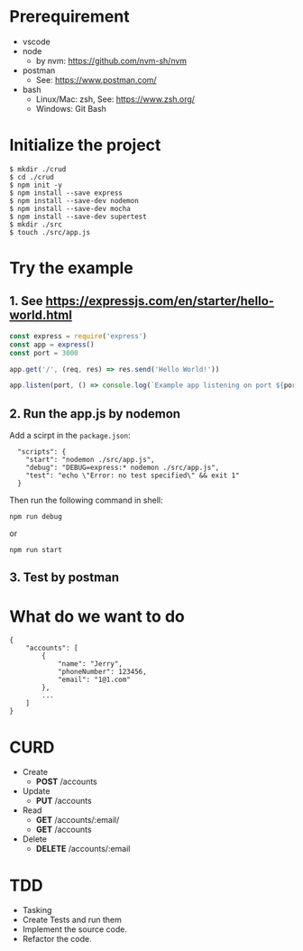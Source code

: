 # Prerequirement
- vscode
- node
    - by nvm: https://github.com/nvm-sh/nvm
- postman
    - See: https://www.postman.com/
- bash
    - Linux/Mac: zsh, See: https://www.zsh.org/
    - Windows: Git Bash

# Initialize the project
```shell
$ mkdir ./crud
$ cd ./crud
$ npm init -y
$ npm install --save express
$ npm install --save-dev nodemon
$ npm install --save-dev mocha
$ npm install --save-dev supertest
$ mkdir ./src
$ touch ./src/app.js
```

# Try the example
## 1. See https://expressjs.com/en/starter/hello-world.html
```javascript
const express = require('express')
const app = express()
const port = 3000

app.get('/', (req, res) => res.send('Hello World!'))

app.listen(port, () => console.log(`Example app listening on port ${port}!`))
```
## 2. Run the app.js by nodemon
Add a scirpt in the `package.json`:
```
  "scripts": {
    "start": "nodemon ./src/app.js",
    "debug": "DEBUG=express:* nodemon ./src/app.js",
    "test": "echo \"Error: no test specified\" && exit 1"
  }
```
Then run the following command in shell:
```shell
npm run debug
```
or
```shell
npm run start
```
## 3. Test by postman

# What do we want to do
```
{
    "accounts": [
        {
            "name": "Jerry",
            "phoneNumber": 123456,
            "email": "1@1.com"
        },
        ...
    ]
}
```

# CURD
- Create
    - **POST** /accounts
- Update
    - **PUT** /accounts
- Read
    - **GET** /accounts/:email/
    - **GET** /accounts
- Delete
    - **DELETE** /accounts/:email

# TDD
- Tasking
- Create Tests and run them
- Implement the source code.
- Refactor the code.
